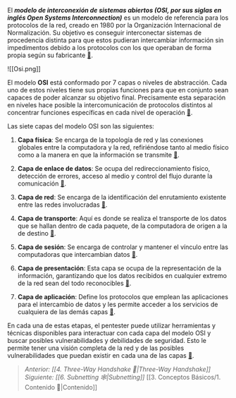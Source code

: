 El ***modelo de interconexión de sistemas abiertos (OSI, por sus siglas en inglés Open Systems Interconnection)*** es un modelo de referencia para los protocolos de la red, creado en 1980 por la Organización Internacional de Normalización. Su objetivo es conseguir interconectar sistemas de procedencia distinta para que estos pudieran intercambiar información sin impedimentos debido a los protocolos con los que operaban de forma propia según su fabricante [📎](https://es.wikipedia.org/wiki/Modelo_OSI).

![[Osi.png]]

El modelo **OSI** está conformado por 7 capas o niveles de abstracción. Cada uno de estos niveles tiene sus propias funciones para que en conjunto sean capaces de poder alcanzar su objetivo final. Precisamente esta separación en niveles hace posible la intercomunicación de protocolos distintos al concentrar funciones específicas en cada nivel de operación [📎](https://es.wikipedia.org/wiki/Modelo_OSI).

Las siete capas del modelo OSI son las siguientes:

1. **Capa física**: Se encarga de la topología de red y las conexiones globales entre la computadora y la red, refiriéndose tanto al medio físico como a la manera en que la información se transmite [📎](https://concepto.de/modelo-osi/).

2. **Capa de enlace de datos**: Se ocupa del redireccionamiento físico, detección de errores, acceso al medio y control del flujo durante la comunicación [📎](https://concepto.de/modelo-osi/).

3. **Capa de red**: Se encarga de la identificación del enrutamiento existente entre las redes involucradas [📎](https://concepto.de/modelo-osi/).

4. **Capa de transporte**: Aquí es donde se realiza el transporte de los datos que se hallan dentro de cada paquete, de la computadora de origen a la de destino [📎](https://concepto.de/modelo-osi/).

5. **Capa de sesión**: Se encarga de controlar y mantener el vínculo entre las computadoras que intercambian datos [📎](https://concepto.de/modelo-osi/).

6. **Capa de presentación**: Esta capa se ocupa de la representación de la información, garantizando que los datos recibidos en cualquier extremo de la red sean del todo reconocibles [📎](https://concepto.de/modelo-osi/).

7. **Capa de aplicación**: Define los protocolos que emplean las aplicaciones para el intercambio de datos y les permite acceder a los servicios de cualquiera de las demás capas [📎](https://concepto.de/modelo-osi/).

En cada una de estas etapas, el pentester puede utilizar herramientas y técnicas disponibles para interactuar con cada capa del modelo OSI y buscar posibles vulnerabilidades y debilidades de seguridad. Esto le permite tener una visión completa de la red y de las posibles vulnerabilidades que puedan existir en cada una de las capas [📎](https://pub.unmanarc.com/pdf/pentestv1.0.pdf).

> *Anterior: [[4. Three-Way Handshake 🤝|Three-Way Handshake]]*
> *Siguiente: [[6. Subnetting 🕸️|Subnetting]]*
> [[3. Conceptos Básicos/1. Contenido 📃|Contenido]]
